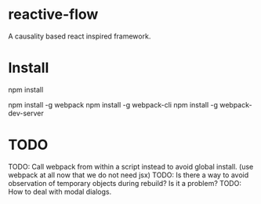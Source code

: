 # reactive-flow
A causality based react inspired framework. 

# Install
npm install

npm install -g webpack
npm install -g webpack-cli
npm install -g webpack-dev-server

# TODO
TODO: Call webpack from within a script instead to avoid global install. (use webpack at all now that we do not need jsx) 
TODO: Is there a way to avoid observation of temporary objects during rebuild? Is it a problem?
TODO: How to deal with modal dialogs.